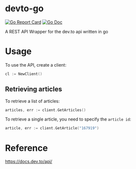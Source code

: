 # devto-go
[![Go Report Card](https://goreportcard.com/badge/github.com/ShiraazMoollatjie/devtogo?style=flat-square)](https://goreportcard.com/report/github.com/ShiraazMoollatjie/devtogo)
[![Go Doc](https://img.shields.io/badge/godoc-reference-blue.svg?style=flat-square)](http://godoc.org/github.com/ShiraazMoollatjie/devtogo)

A REST API Wrapper for the dev.to api written in go

# Usage

To use the API, create a client:
```go
cl := NewClient()
```

## Retrieving articles

To retrieve a list of articles:

```go
articles, err := client.GetArticles()
```

To retrieve a single article, you need to specify the `article id`:

```go
article, err := client.GetArticle("167919")
```

# Reference
https://docs.dev.to/api/